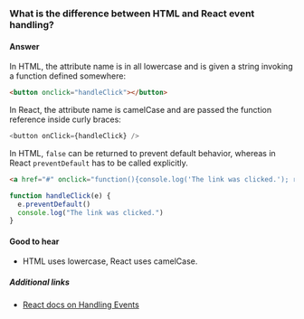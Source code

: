 ### What is the difference between HTML and React event handling?

#### Answer

In HTML, the attribute name is in all lowercase and is given a string invoking a function defined somewhere:

```html
<button onclick="handleClick"></button>
```

In React, the attribute name is camelCase and are passed the function reference inside curly braces:

```js
<button onClick={handleClick} />
```

In HTML, `false` can be returned to prevent default behavior, whereas in React `preventDefault` has to be called explicitly.

```html
<a href="#" onclick="function(){console.log('The link was clicked.'); return false;}" />
```

```js
function handleClick(e) {
  e.preventDefault()
  console.log("The link was clicked.")
}
```

#### Good to hear

* HTML uses lowercase, React uses camelCase.

##### Additional links

* [React docs on Handling Events](https://reactjs.org/docs/handling-events.html)

<!-- tags: (react,javascript,html) -->

<!-- expertise: (1) -->
